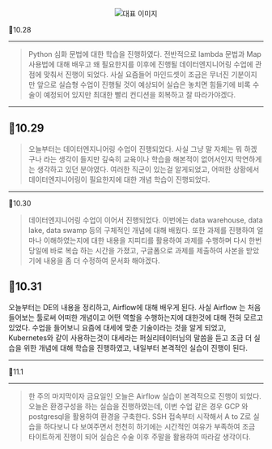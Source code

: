 <p align="center">
  <img src="https://img1.daumcdn.net/thumb/R1280x0/?scode=mtistory2&fname=https%3A%2F%2Fblog.kakaocdn.net%2Fdn%2FcBRf8s%2FbtsJpLquWMc%2FKbzCf52xTzFQSGzWgRv4Kk%2Fimg.png" alt="대표 이미지" />
</p>

📆10.28

---

> Python 심화 문법에 대한 학습을 진행하였다. 전반적으로 lambda 문법과 Map 사용법에 대해 배우고 왜 필요한지를 이후에 진행될 데이터엔지니어링 수업에 관점에 맞춰서 진행이 되었다. 사실 요즘들어 마인드셋이 조금은 무너진 기분이지만 앞으로 실습형 수업이 진행될 것이 예상되어 실습은 놓치면 힘들기에 비록 수술이 예정되어 있지만 최대한 빨리 컨디션을 회복하고 잘 따라가야겠다.

---

📆10.29
---
> 오늘부터는 데이터엔지니어링 수업이 진행되었다. 사실 그냥 말 자체는 뭐 하겠구나 라는 생각이 들지만 깊숙히 교육이나 학습을 해본적이 없어서인지 막연하게는 생각하고 있던 분야였다. 여러한 직군이 있는걸 알게되었고, 어떠한 상황에서 데이터엔지니어링이 필요한지에 대한 개념 학습이 진행되었다.

---

📆10.30
> 데이터엔지니어링 수업이 이어서 진행되었다. 이번에는 data warehouse, data lake, data swamp 등의 구체적인 개념에 대해 배웠다. 또한 과제를 진행하여 얼마나 이해하였는지에 대한 내용을 지피티를 활용하여 과제를 수행하며 다시 한번 당일에 바로 복습 하는 시간을 가졌고, 구글폼으로 과제를 제출하여 사본을 받았기에 내용을 좀 더 수정하여 문서화 해야겠다.


📆10.31
---
오늘부터는 DE의 내용을 정리하고, Airflow에 대해 배우게 된다. 사실 Airflow 는 처음 들어보는 툴로써 어떠한 개념이고 어떤 역할을 수행하는지에 대한것에 대해 전혀 모르고 있었다. 수업을 들어보니 요즘에 대세에 맞춘 기술이라는 것을 알게 되었고, Kubernetes와 같이 사용하는것이 대세라는 퍼실리테이터님의 말씀을 듣고 조금 더 실습을 위한 개념에 대해 학습을 진행하였고, 내일부터 본격적인 실습이 진행이 된다.

---

📆11.1

---
> 한 주의 마지막이자 금요일인 오늘은 Airflow 실습이 본격적으로 진행이 되었다. 오늘은 환경구성을 하는 실습을 진행하였는데, 이번 수업 같은 경우 GCP 와 postgresql을 활용하여 환경을 구축한다. SSH 접속부터 시작해서 A to Z로 실습을 하다보니 다 보여주면서 천천히 하기에는 시간적인 여유가 부족하여 조금 타이트하게 진행이 되어 실습은 수술 이후 주말을 활용하여 따라갈 생각이다.





